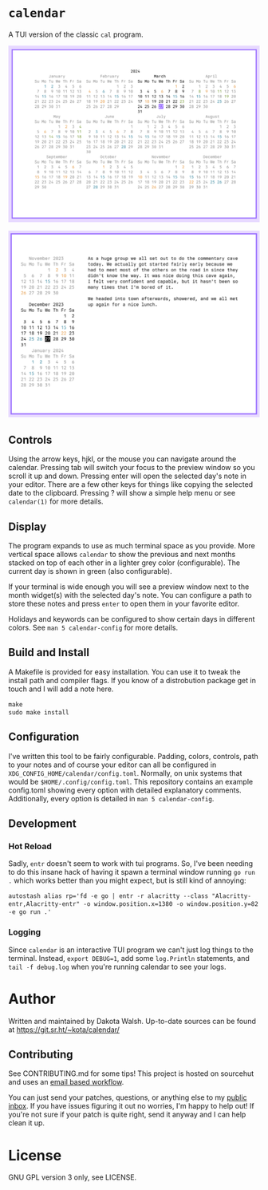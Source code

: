 # `calendar`

A TUI version of the classic `cal` program.

![calendar screenshot 1](01.png)

![calendar screenshot 2](02.png)

## Controls
Using the arrow keys, hjkl, or the mouse you can navigate around the calendar.
Pressing tab will switch your focus to the preview window so you scroll it up
and down. Pressing enter will open the selected day's note in your editor. There
are a few other keys for things like copying the selected date to the clipboard.
Pressing ? will show a simple help menu or see `calendar(1)` for more details.

## Display
The program expands to use as much terminal space as you provide. More vertical
space allows `calendar` to show the previous and next months stacked on top of
each other in a lighter grey color (configurable). The current day is shown in
green (also configurable).

If your terminal is wide enough you will see a preview window next to the month
widget(s) with the selected day's note. You can configure a path to store these
notes and press `enter` to open them in your favorite editor.

Holidays and keywords can be configured to show certain days in different
colors. See `man 5 calendar-config` for more details.

## Build and Install
A Makefile is provided for easy installation. You can use it to tweak the
install path and compiler flags. If you know of a distrobution package get in
touch and I will add a note here.
```
make
sudo make install
```

## Configuration
I've written this tool to be fairly configurable. Padding, colors, controls,
path to your notes and of course your editor can all be configured in
`XDG_CONFIG_HOME/calendar/config.toml`. Normally, on unix systems that would be
`$HOME/.config/config.toml`. This repository contains an example config.toml
showing every option with detailed explanatory comments. Additionally, every
option is detailed in `man 5 calendar-config`.

## Development
### Hot Reload
Sadly, `entr` doesn't seem to work with tui programs. So, I've been needing to
do this insane hack of having it spawn a terminal window running `go run .`
which works better than you might expect, but is still kind of annoying:
```
autostash alias rp='fd -e go | entr -r alacritty --class "Alacritty-entr,Alacritty-entr" -o window.position.x=1380 -o window.position.y=82 -e go run .'
```

### Logging
Since `calendar` is an interactive TUI program we can't just log things to the
terminal. Instead, `export DEBUG=1`, add some `log.Println` statements, and
`tail -f debug.log` when you're running calendar to see your logs.

# Author
Written and maintained by Dakota Walsh.
Up-to-date sources can be found at https://git.sr.ht/~kota/calendar/

## Contributing
See CONTRIBUTING.md for some tips! This project is hosted on sourcehut and uses
an [email based workflow](https://git-send-email.io/).

You can just send your patches, questions, or anything else to my
[public inbox](https://lists.sr.ht/~kota/public-inbox). If you have issues
figuring it out no worries, I'm happy to help out! If you're not sure if your
patch is quite right, send it anyway and I can help clean it up.

# License
GNU GPL version 3 only, see LICENSE.
